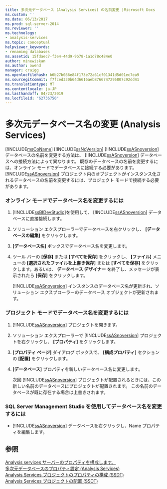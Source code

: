```yaml
---
title: 多次元データベース (Analysis Services) の名前変更 |Microsoft Docs
ms.custom: ''
ms.date: 06/13/2017
ms.prod: sql-server-2014
ms.reviewer: ''
ms.technology:
- analysis-services
ms.topic: conceptual
helpviewer_keywords:
- renaming databases
ms.assetid: 15fdaec7-f3e4-44d9-9b78-1a1d78c484e0
author: minewiskan
ms.author: owend
manager: craigg
ms.openlocfilehash: b6b27b086e84f173e72a61cf01341d5d01ec7ea9
ms.sourcegitcommit: f7fced330b64d6616aeb8766747295807c92dd41
ms.translationtype: MT
ms.contentlocale: ja-JP
ms.lasthandoff: 04/23/2019
ms.locfileid: "62736750"
---
```

# <a name="rename-a-multidimensional-database-analysis-services"></a>多次元データベース名の変更 (Analysis Services)
   [!INCLUDE[msCoName](../../includes/msconame-md.md)] [!INCLUDE[ssNoVersion](../../includes/ssnoversion-md.md)] [!INCLUDE[ssASnoversion](../../includes/ssasnoversion-md.md)] データベースの名前を変更する方法は、 [!INCLUDE[ssASnoversion](../../includes/ssasnoversion-md.md)] データベースへの接続方法によって異なります。 既存のデータベースの名前を変更するには、オンライン モードでデータベースに接続する必要があります。 [!INCLUDE[ssASnoversion](../../includes/ssasnoversion-md.md)] プロジェクト内のオブジェクトがインスタンス化されるデータベースの名前を変更するには、プロジェクト モードで接続する必要があります。  
  
### <a name="to-change-the-database-name-in-online-mode"></a>オンライン モードでデータベース名を変更するには  
  
1.  [!INCLUDE[ssBIDevStudio](../../includes/ssbidevstudio-md.md)]を使用して、 [!INCLUDE[ssASnoversion](../../includes/ssasnoversion-md.md)] データベースに直接接続します。  
  
2.  ソリューション エクスプローラーでデータベースを右クリックし、 **[データベースの編集]** をクリックします。  
  
3.  **[データベース名]** ボックスでデータベース名を変更します。  
  
4.  ツール バーの **[保存]** または **[すべてを保存]** をクリックし、 **[ファイル]** メニューの **[選択されたファイルを上書き保存]** または **[すべてを保存]** をクリックします。あるいは、 **データベース デザイナー** を終了し、メッセージが表示されたら **[保存]** をクリックします。  
  
     [!INCLUDE[ssASnoversion](../../includes/ssasnoversion-md.md)] インスタンスのデータベース名が更新され、ソリューション エクスプローラーのデータベース オブジェクトが更新されます。  
  
### <a name="to-change-the-database-name-in-project-mode"></a>プロジェクト モードでデータベース名を変更するには  
  
1.  [!INCLUDE[ssASnoversion](../../includes/ssasnoversion-md.md)] プロジェクトを開きます。  
  
2.  ソリューション エクスプローラーで [!INCLUDE[ssASnoversion](../../includes/ssasnoversion-md.md)] プロジェクトを右クリックし、 **[プロパティ]** をクリックします。  
  
3.  **[プロパティ ページ]** ダイアログ ボックスで、 **[構成プロパティ]** セクションの **[配置]** をクリックします。  
  
4.  **[データベース]** プロパティを新しいデータベース名に変更します。  
  
     次回 [!INCLUDE[ssASnoversion](../../includes/ssasnoversion-md.md)] プロジェクトが配置されるときには、この新しい名前のデータベースにプロジェクトが配置されます。 この名前のデータベースが既に存在する場合は上書きされます。  
  
### <a name="to-change-the-database-name-using-sql-server-management-studio"></a>SQL Server Management Studio を使用してデータベース名を変更するには  
  
-   [!INCLUDE[ssASnoversion](../../includes/ssasnoversion-md.md)] データベースを右クリックし、Name プロパティを編集します。  
  
## <a name="see-also"></a>参照  
 [Analysis services サーバーのプロパティを構成します。](../server-properties/server-properties-in-analysis-services.md)   
 [多次元データベースのプロパティ設定 (Analysis Services)](set-multidimensional-database-properties-analysis-services.md)   
 [Analysis Services プロジェクトのプロパティの構成 (SSDT)](configure-analysis-services-project-properties-ssdt.md)   
 [Analysis Services プロジェクトの配置 (SSDT)](deploy-analysis-services-projects-ssdt.md)  
  
  
